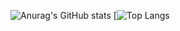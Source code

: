 ![Anurag's GitHub stats](https://github-readme-stats.vercel.app/api?username=Avril-Cui&theme=blue-green&show_icons=true)
[![Top Langs](https://github-readme-stats.vercel.app/api/top-langs/?username=Avril-Cui&theme=radical)
